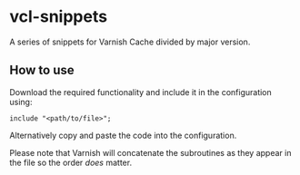 vcl-snippets
============

A series of snippets for Varnish Cache divided by major version.

How to use
----------

Download the required functionality and include it in the configuration using:

```
include "<path/to/file>";
```

Alternatively copy and paste the code into the configuration.

Please note that Varnish will concatenate the subroutines as they appear in the file so the order *does* matter.
